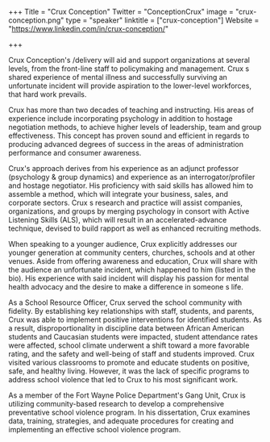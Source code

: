+++
Title = "Crux Conception"
Twitter = "ConceptionCrux"
image = "crux-conception.png"
type = "speaker"
linktitle = ["crux-conception"]
Website = "https://www.linkedin.com/in/crux-conception/"

+++

Crux Conception's /delivery will aid and support organizations at several levels, from the front-line staff to policymaking and management. Crux s shared experience of mental illness and successfully surviving an unfortunate incident will provide aspiration to the lower-level workforces, that hard work prevails.

Crux has more than two decades of teaching and instructing. His areas of experience include incorporating psychology in addition to hostage negotiation methods, to achieve higher levels of leadership, team and group effectiveness. This concept has proven sound and efficient in regards to producing advanced degrees of success in the areas of administration performance and consumer awareness.

Crux's approach derives from his experience as an adjunct professor (psychology & group dynamics) and experience as an interrogator/profiler and hostage negotiator. His proficiency with said skills has allowed him to assemble a method, which will integrate your business, sales, and corporate sectors. Crux s research and practice will assist companies, organizations, and groups by merging psychology in consort with Active Listening Skills (ALS), which will result in an accelerated-advance technique, devised to build rapport as well as enhanced recruiting methods.

When speaking to a younger audience, Crux explicitly addresses our younger generation at community centers, churches, schools and at other venues. Aside from offering awareness and education, Crux will share with the audience an unfortunate incident, which happened to him (listed in the bio). His experience with said incident will display his passion for mental health advocacy and the desire to make a difference in someone s life.

As a School Resource Officer, Crux served the school community with fidelity. By establishing key relationships with staff, students, and parents, Crux was able to implement positive interventions for identified students. As a result, disproportionality in discipline data between African American students and Caucasian students were impacted, student attendance rates were affected, school climate underwent a shift toward a more favorable rating, and the safety and well-being of staff and students improved. Crux visited various classrooms to promote and educate students on positive, safe, and healthy living. However, it was the lack of specific programs to address school violence that led to Crux to his most significant work.

As a member of the Fort Wayne Police Department's Gang Unit, Crux is utilizing community-based research to develop a comprehensive preventative school violence program. In his dissertation, Crux examines data, training, strategies, and adequate procedures for creating and implementing an effective school violence program.